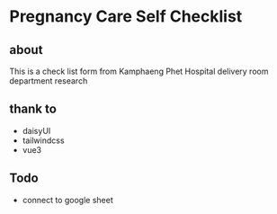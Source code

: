 # Pregnancy Care Self Checklist

## about
This is a check list form from Kamphaeng Phet Hospital delivery room department research

## thank to
- daisyUI
- tailwindcss
- vue3

## Todo
- connect to google sheet
